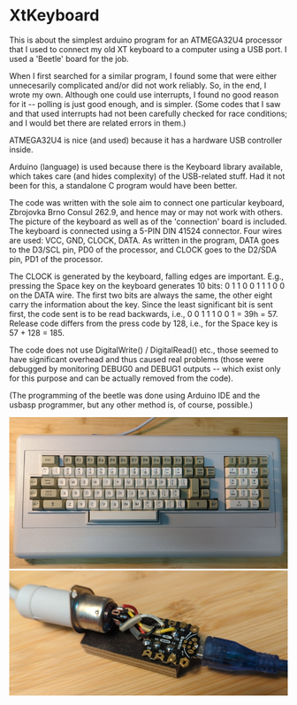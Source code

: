 # XtKeyboard

This is about the simplest arduino program for an ATMEGA32U4
processor that I used to connect my old XT keyboard to a
computer using a USB port. I used a 'Beetle' board for the
job.

When I first searched for a similar program, I found some
that were either unnecesarily complicated and/or did not
work reliably. So, in the end, I wrote my own. Although one
could use interrupts, I found no good reason for it --
polling is just good enough, and is simpler.  (Some codes
that I saw and that used interrupts had not been carefully
checked for race conditions; and I would bet there are
related errors in them.)

ATMEGA32U4 is nice (and used) because it has a hardware USB
controller inside.

Arduino (language) is used because there is the Keyboard
library available, which takes care (and hides complexity)
of the USB-related stuff. Had it not been for this, a
standalone C program would have been better.

The code was written with the sole aim to connect one
particular keyboard, Zbrojovka Brno Consul 262.9, and hence
may or may not work with others. The picture of the keyboard
as well as of the 'connection' board is included. The
keyboard is connected using a 5-PIN DIN 41524 connector.
Four wires are used: VCC, GND, CLOCK, DATA. As written in
the program, DATA goes to the D3/SCL pin, PD0 of the
processor, and CLOCK goes to the D2/SDA pin, PD1 of the
processor.

The CLOCK is generated by the keyboard, falling edges are
important.  E.g., pressing the Space key on the keyboard
generates 10 bits: 0 1 1 0 0 1 1 1 0 0 on the DATA wire. The
first two bits are always the same, the other eight carry
the information about the key. Since the least significant
bit is sent first, the code sent is to be read backwards,
i.e., 0 0 1 1 1 0 0 1 = 39h = 57. Release code differs from
the press code by 128, i.e., for the Space key is 57 + 128 =
185.

The code does not use DigitalWrite() / DigitalRead() etc., those
seemed to have significant overhead and thus caused real
problems (those were debugged by monitoring DEBUG0 and
DEBUG1 outputs -- which exist only for this purpose and
can be actually removed from the code).

(The programming of the beetle was done using Arduino IDE
and the usbasp programmer, but any other method is, of
course, possible.)

![keyboard](consul262.9.jpg)
![beetle](beetle.jpg)

